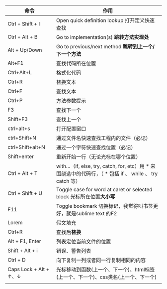| 命令                   | 作用                                                         |
| ---------------------- | ------------------------------------------------------------ |
| Ctrl + Shift + I       | Open quick definition lookup 打开定义快速查找                |
| Ctrl + Alt + B         | Go to implementation(s) **跳转方法实现处**                   |
| Alt + Up/Down          | Go to previous/next method **跳转到上一个/下一个方法**       |
| Alt+F1                 | 查找代码所在位置                                             |
| Ctrl+Alt+L             | 格式化代码                                                   |
| Ctrl+R                 | 替换文本                                                     |
| Ctrl+F                 | 查找文本                                                     |
| Ctrl+P                 | 方法参数提示                                                 |
| F3                     | 查找下一个                                                   |
| Shift+F3               | 查找上一个                                                   |
| ctrl+alt+s             | 打开配置窗口                                                 |
| ctrl+Shift+N           | 通过文件名快速查找工程内的文件（必记）                       |
| ctrl+Shift+alt+N       | 通过一个字符快速查找位置（必记）                             |
| Shift+enter            | 重新开始一行（无论光标在哪个位置）                           |
| Ctrl + Alt + T         | with…（if, else, try, catch, for, etc）用 * 来围绕选中的代码行，（ * 包括 if 、 while 、 try catch 等） |
| Ctrl + Shift + U       | Toggle case for word at caret or selected block 光标所在位置**大小写** |
| F11                    | Toggle bookmark 切换标记，我觉得叫书签更好，就是sublime text 的F2 |
| Lorem                  | 假文填充                                                     |
| Ctrl+R                 | 查找后**替换**                                               |
| Alt + F1, Enter        | 列表定位当前文件的位置                                       |
| Shift + Alt + i        | 错误、警告列表                                               |
| Ctrl + D               | 向下复制一列或者同一行复制相同的内容                         |
| Caps Lock + Alt + ↑、↓ | 光标移动到函数(上一个、下一个)、html标签(上一个、下一个)、css类名(上一个、下一个) |
|                        |                                                              |